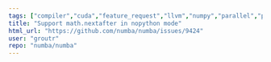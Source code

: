 ```yaml
---
tags: ["compiler","cuda","feature_request","llvm","numpy","parallel","python"]
title: "Support math.nextafter in nopython mode"
html_url: "https://github.com/numba/numba/issues/9424"
user: "groutr"
repo: "numba/numba"
---
```


